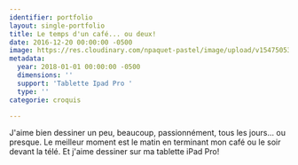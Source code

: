 ```yaml
---
identifier: portfolio
layout: single-portfolio
title: Le temps d'un café... ou deux!
date: 2016-12-20 00:00:00 -0500
image: https://res.cloudinary.com/npaquet-pastel/image/upload/v1547505312/Screenshot_20190114-171950.jpg
metadata:
  year: 2018-01-01 00:00:00 -0500
  dimensions: ''
  support: 'Tablette Ipad Pro '
  type: ''
categorie: croquis

---
```

J'aime bien dessiner un peu, beaucoup, passionnément, tous les jours... ou presque. Le meilleur moment est le matin en terminant mon café ou le soir devant la télé. Et j'aime dessiner sur ma tablette iPad Pro!